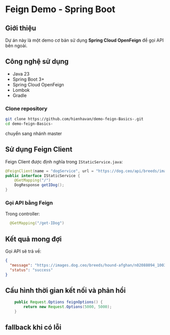 # Feign Demo - Spring Boot

## Giới thiệu
Dự án này là một demo cơ bản sử dụng **Spring Cloud OpenFeign** để gọi API bên ngoài. 

## Công nghệ sử dụng
- Java 23
- Spring Boot 3+
- Spring Cloud OpenFeign
- Lombok
- Gradle

###  Clone repository
```sh
git clone https://github.com/hienhavan/demo-feign-Basics-.git
cd demo-feign-Basics-
```
chuyển sang nhánh master

##  Sử dụng Feign Client
Feign Client được định nghĩa trong `IStaticService.java`:
```java
@FeignClient(name = "dogService", url = "https://dog.ceo/api/breeds/image/random", fallback = StaticService.class)
public interface IStaticService {
    @GetMapping("/")
    DogResponse getIDog();
}
```

### Gọi API bằng Feign
Trong controller:
```java
  @GetMapping("/get-IDog")
```

##  Kết quả mong đợi
Gọi API sẽ trả về:
```json
{
  "message": "https://images.dog.ceo/breeds/hound-afghan/n02088094_1003.jpg",
  "status": "success"
}
```

## Cấu hình thời gian kết nối và phản hổi
```java
    public Request.Options feignOptions() {
        return new Request.Options(5000, 5000);
    }
```
## fallback khi có lỗi 




